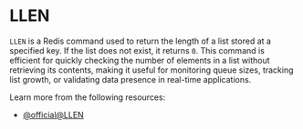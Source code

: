 # LLEN

`LLEN` is a Redis command used to return the length of a list stored at a specified key. If the list does not exist, it returns `0`. This command is efficient for quickly checking the number of elements in a list without retrieving its contents, making it useful for monitoring queue sizes, tracking list growth, or validating data presence in real-time applications.

Learn more from the following resources:

- [@official@LLEN](https://redis.io/docs/latest/commands/llen/)